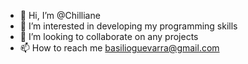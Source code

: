 - 👋 Hi, I’m @Chilliane
- 👀 I’m interested in developing my programming skills 
- 💞️ I’m looking to collaborate on any projects
- 📫 How to reach me basilioguevarra@gmail.com

<!---
Chilliane/Chilliane is a ✨ special ✨ repository because its `README.md` (this file) appears on your GitHub profile.
You can click the Preview link to take a look at your changes.
--->
